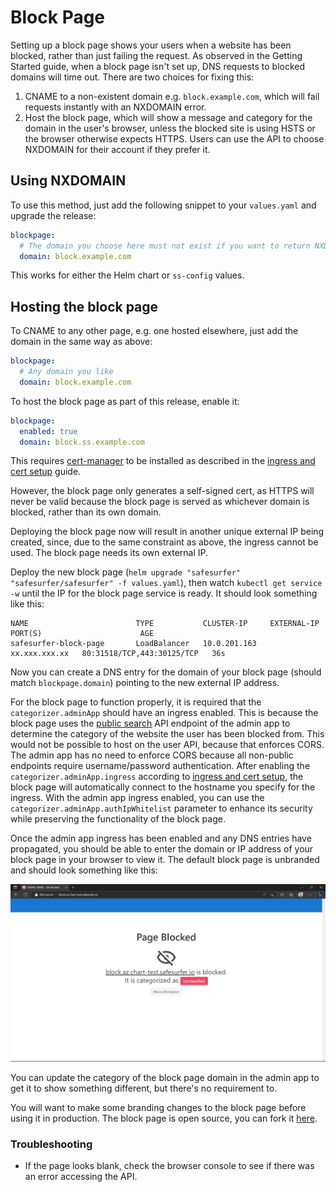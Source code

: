 # Block Page
Setting up a block page shows your users when a website has been blocked, rather than just failing the request. As observed in the Getting Started guide, when a block page isn't set up, DNS requests to blocked domains will time out. There are two choices for fixing this:
1. CNAME to a non-existent domain e.g. `block.example.com`, which will fail requests instantly with an NXDOMAIN error.
2. Host the block page, which will show a message and category for the domain in the user's browser, unless the blocked site is using HSTS or the browser otherwise expects HTTPS. Users can use the API to choose NXDOMAIN for their account if they prefer it.

## Using NXDOMAIN
To use this method, just add the following snippet to your `values.yaml` and upgrade the release:
```yaml
blockpage:
  # The domain you choose here must not exist if you want to return NXDOMAIN
  domain: block.example.com
```

This works for either the Helm chart or `ss-config` values.

## Hosting the block page
To CNAME to any other page, e.g. one hosted elsewhere, just add the domain in the same way as above:
```yaml
blockpage:
  # Any domain you like
  domain: block.example.com
```

To host the block page as part of this release, enable it:
```yaml
blockpage:
  enabled: true
  domain: block.ss.example.com
```

This requires [cert-manager](https://cert-manager.io) to be installed as described in the [ingress and cert setup](./ingress-and-cert-setup.md) guide.

However, the block page only generates a self-signed cert, as HTTPS will never be valid because the block page is served as whichever domain is blocked, rather than its own domain.

Deploying the block page now will result in another unique external IP being created, since, due to the same constraint as above, the ingress cannot be used. The block page needs its own external IP.

Deploy the new block page (`helm upgrade "safesurfer" "safesurfer/safesurfer" -f values.yaml`), then watch `kubectl get service -w` until the IP for the block page service is ready. It should look something like this:

```
NAME                        TYPE           CLUSTER-IP     EXTERNAL-IP     PORT(S)                      AGE
safesurfer-block-page       LoadBalancer   10.0.201.163   xx.xxx.xxx.xx   80:31518/TCP,443:30125/TCP   36s
```

Now you can create a DNS entry for the domain of your block page (should match `blockpage.domain`) pointing to the new external IP address.

For the block page to function properly, it is required that the `categorizer.adminApp` should have an ingress enabled. This is because the block page uses the [public search](https://safesurfer.gitlab.io/admin-app-api-docs/#tag/domains/operation/getPublicSearch) API endpoint of the admin app to determine the category of the website the user has been blocked from. This would not be possible to host on the user API, because that enforces CORS. The admin app has no need to enforce CORS because all non-public endpoints require username/password authentication. After enabling the `categorizer.adminApp.ingress` according to [ingress and cert setup](./ingress-and-cert-setup.md), the block page will automatically connect to the hostname you specify for the ingress. With the admin app ingress enabled, you can use the `categorizer.adminApp.authIpWhitelist` parameter to enhance its security while preserving the functionality of the block page.

Once the admin app ingress has been enabled and any DNS entries have propagated, you should be able to enter the domain or IP address of your block page in your browser to view it. The default block page is unbranded and should look something like this:

![](img/block-page-1.png)

You can update the category of the block page domain in the admin app to get it to show something different, but there's no requirement to.

You will want to make some branding changes to the block page before using it in production. The block page is open source, you can fork it [here](https://gitlab.com/safesurfer/block-page).

### Troubleshooting
- If the page looks blank, check the browser console to see if there was an error accessing the API.
